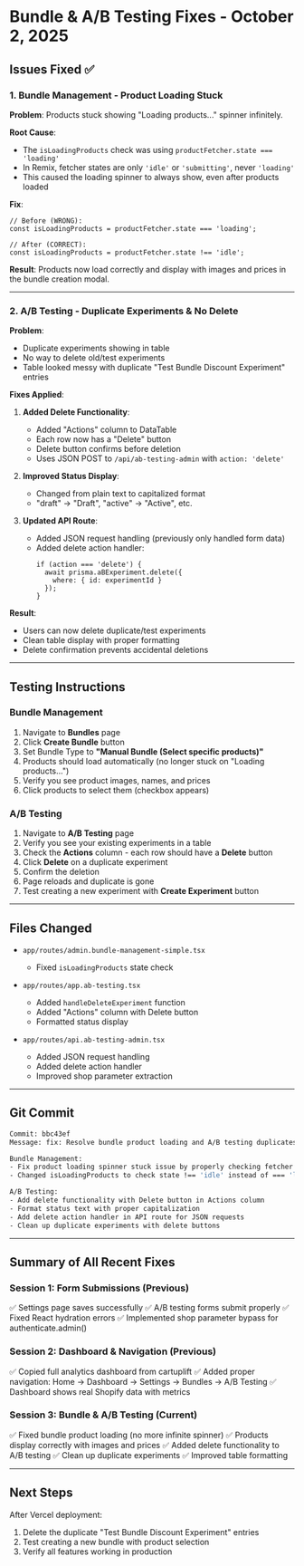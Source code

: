 # Bundle & A/B Testing Fixes - October 2, 2025

## Issues Fixed ✅

### 1. Bundle Management - Product Loading Stuck

**Problem**: Products stuck showing "Loading products..." spinner infinitely.

**Root Cause**: 
- The `isLoadingProducts` check was using `productFetcher.state === 'loading'`
- In Remix, fetcher states are only `'idle'` or `'submitting'`, never `'loading'`
- This caused the loading spinner to always show, even after products loaded

**Fix**:
```tsx
// Before (WRONG):
const isLoadingProducts = productFetcher.state === 'loading';

// After (CORRECT):
const isLoadingProducts = productFetcher.state !== 'idle';
```

**Result**: Products now load correctly and display with images and prices in the bundle creation modal.

---

### 2. A/B Testing - Duplicate Experiments & No Delete

**Problem**: 
- Duplicate experiments showing in table
- No way to delete old/test experiments
- Table looked messy with duplicate "Test Bundle Discount Experiment" entries

**Fixes Applied**:

1. **Added Delete Functionality**:
   - Added "Actions" column to DataTable
   - Each row now has a "Delete" button
   - Delete button confirms before deletion
   - Uses JSON POST to `/api/ab-testing-admin` with `action: 'delete'`

2. **Improved Status Display**:
   - Changed from plain text to capitalized format
   - "draft" → "Draft", "active" → "Active", etc.

3. **Updated API Route**:
   - Added JSON request handling (previously only handled form data)
   - Added delete action handler:
     ```tsx
     if (action === 'delete') {
       await prisma.aBExperiment.delete({
         where: { id: experimentId }
       });
     }
     ```

**Result**: 
- Users can now delete duplicate/test experiments
- Clean table display with proper formatting
- Delete confirmation prevents accidental deletions

---

## Testing Instructions

### Bundle Management
1. Navigate to **Bundles** page
2. Click **Create Bundle** button
3. Set Bundle Type to **"Manual Bundle (Select specific products)"**
4. Products should load automatically (no longer stuck on "Loading products...")
5. Verify you see product images, names, and prices
6. Click products to select them (checkbox appears)

### A/B Testing
1. Navigate to **A/B Testing** page
2. Verify you see your existing experiments in a table
3. Check the **Actions** column - each row should have a **Delete** button
4. Click **Delete** on a duplicate experiment
5. Confirm the deletion
6. Page reloads and duplicate is gone
7. Test creating a new experiment with **Create Experiment** button

---

## Files Changed

- `app/routes/admin.bundle-management-simple.tsx`
  - Fixed `isLoadingProducts` state check
  
- `app/routes/app.ab-testing.tsx`
  - Added `handleDeleteExperiment` function
  - Added "Actions" column with Delete button
  - Formatted status display
  
- `app/routes/api.ab-testing-admin.tsx`
  - Added JSON request handling
  - Added delete action handler
  - Improved shop parameter extraction

---

## Git Commit

```bash
Commit: bbc43ef
Message: fix: Resolve bundle product loading and A/B testing duplicates

Bundle Management:
- Fix product loading spinner stuck issue by properly checking fetcher state
- Changed isLoadingProducts to check state !== 'idle' instead of === 'loading'

A/B Testing:
- Add delete functionality with Delete button in Actions column
- Format status text with proper capitalization  
- Add delete action handler in API route for JSON requests
- Clean up duplicate experiments with delete buttons
```

---

## Summary of All Recent Fixes

### Session 1: Form Submissions (Previous)
✅ Settings page saves successfully
✅ A/B testing forms submit properly
✅ Fixed React hydration errors
✅ Implemented shop parameter bypass for authenticate.admin()

### Session 2: Dashboard & Navigation (Previous)
✅ Copied full analytics dashboard from cartuplift
✅ Added proper navigation: Home → Dashboard → Settings → Bundles → A/B Testing
✅ Dashboard shows real Shopify data with metrics

### Session 3: Bundle & A/B Testing (Current)
✅ Fixed bundle product loading (no more infinite spinner)
✅ Products display correctly with images and prices
✅ Added delete functionality to A/B testing
✅ Clean up duplicate experiments
✅ Improved table formatting

---

## Next Steps

After Vercel deployment:
1. Delete the duplicate "Test Bundle Discount Experiment" entries
2. Test creating a new bundle with product selection
3. Verify all features working in production
